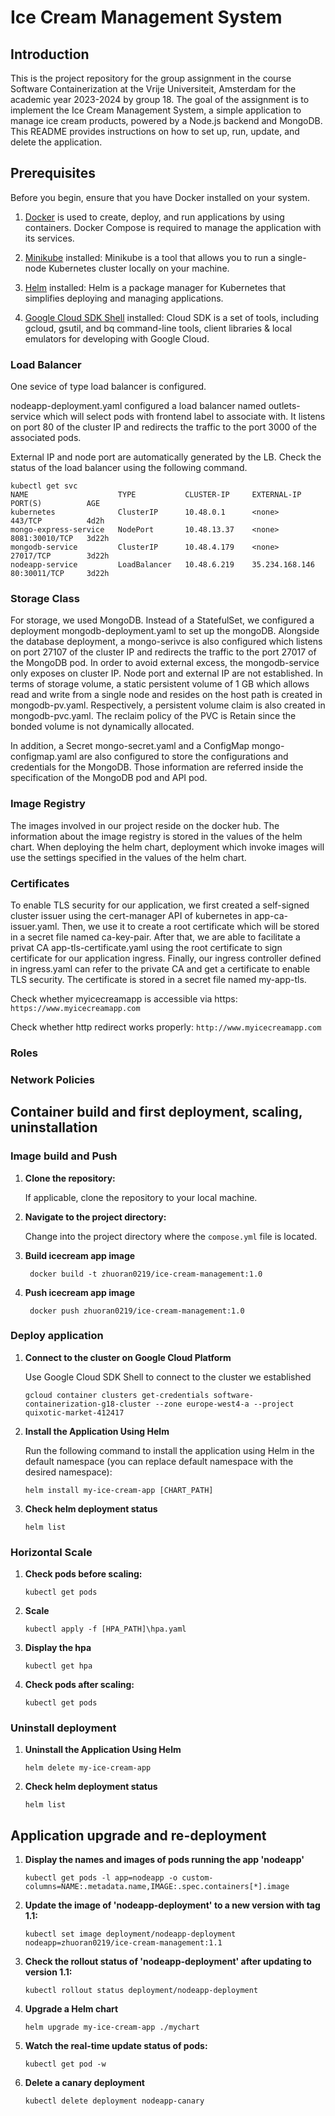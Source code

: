 # Ice Cream Management System

## Introduction
This is the project repository for the group assignment in the course Software Containerization at the Vrije Universiteit, Amsterdam for the academic year 2023-2024 by group 18. The goal of the assignment is to implement the Ice Cream Management System, a simple application to manage ice cream products, powered by a Node.js backend and MongoDB. This README provides instructions on how to set up, run, update, and delete the application.

## Prerequisites
Before you begin, ensure that you have Docker installed on your system. 

1. [Docker](https://www.docker.com/products/docker-desktop/) is used to create, deploy, and run applications by using containers. Docker Compose is required to manage the application with its services.

2. [Minikube](https://minikube.sigs.k8s.io/docs/start/) installed: Minikube is a tool that allows you to run a single-node Kubernetes cluster locally on your machine.

3. [Helm](https://helm.sh/docs/intro/install/) installed: Helm is a package manager for Kubernetes that simplifies deploying and managing applications.

4. [Google Cloud SDK Shell](https://cloud.google.com/sdk/) installed: Cloud SDK is a set of tools, including gcloud, gsutil, and bq command-line tools, client libraries & local emulators for developing with Google Cloud.

### Load Balancer
One sevice of type load balancer is configured.

nodeapp-deployment.yaml configured a load balancer named outlets-service which will select pods with frontend label to associate with. It listens on port 80 of the cluster IP and redirects the traffic to the port 3000 of the associated pods.

External IP and node port are automatically generated by the LB. Check the status of the load balancer using the following command.

```
kubectl get svc
NAME                    TYPE           CLUSTER-IP     EXTERNAL-IP      PORT(S)          AGE
kubernetes              ClusterIP      10.48.0.1      <none>           443/TCP          4d2h
mongo-express-service   NodePort       10.48.13.37    <none>           8081:30010/TCP   3d22h
mongodb-service         ClusterIP      10.48.4.179    <none>           27017/TCP        3d22h
nodeapp-service         LoadBalancer   10.48.6.219    35.234.168.146   80:30011/TCP     3d22h
```

### Storage Class
For storage, we used MongoDB. Instead of a StatefulSet, we configured a deployment mongodb-deployment.yaml to set up the mongoDB. Alongside the database deployment, a mongo-serivce is also configured which listens on port 27107 of the cluster IP and redirects the traffic to the port 27017 of the MongoDB pod. In order to avoid external excess, the mongodb-service only exposes on cluster IP. Node port and external IP are not established. 
In terms of storage volume, a static persistent volume of 1 GB which allows read and write from a single node and resides on the host path is created in mongodb-pv.yaml. Respectively, a persistent volume claim is also created in mongodb-pvc.yaml. The reclaim policy of the PVC is Retain since the bonded volume is not dynamically allocated.

In addition, a Secret mongo-secret.yaml and a ConfigMap mongo-configmap.yaml are also configured to store the configurations and credentials for the MongoDB. Those information are referred inside the specification of the MongoDB pod and API pod.

### Image Registry

The images involved in our project reside on the docker hub. The information about the image registry is stored in the values of the helm chart. When deploying the helm chart, deployment which invoke images will use the settings specified in the values of the helm chart.

### Certificates

To enable TLS security for our application, we first created a self-signed cluster issuer using the cert-manager API of kubernetes in app-ca-issuer.yaml. Then, we use it to create a root certificate which will be stored in a secret file named ca-key-pair. After that, we are able to facilitate a privat CA app-tls-certificate.yaml using the root certificate to sign certificate for our application ingress. Finally, our ingress controller defined in ingress.yaml can refer to the private CA and get a certificate to enable TLS security. The certificate is stored in a secret file named my-app-tls.

Check whether myicecreamapp is accessible via https:
`https://www.myicecreamapp.com`

Check whether http redirect works properly:
`http://www.myicecreamapp.com`

### Roles

### Network Policies


## Container build and first deployment, scaling, uninstallation

### Image build and Push

1. **Clone the repository:**

      If applicable, clone the repository to your local machine.

2. **Navigate to the project directory:**

      Change into the project directory where the `compose.yml` file is located.

3. **Build icecream app image**
   
      ` docker build -t zhuoran0219/ice-cream-management:1.0`

4. **Push icecream app image**
   
      ` docker push zhuoran0219/ice-cream-management:1.0`

### Deploy application


1. **Connect to the cluster on Google Cloud Platform**
   
      Use Google Cloud SDK Shell to connect to the cluster we established

      ```gcloud container clusters get-credentials software-containerization-g18-cluster --zone europe-west4-a --project quixotic-market-412417```

2. **Install the Application Using Helm**
   
      Run the following command to install the application using Helm in the default namespace (you can replace default namespace with the desired namespace):

      ` helm install my-ice-cream-app [CHART_PATH] `

3. **Check helm deployment status**

      `helm list`

### Horizontal Scale

1. **Check pods before scaling:**
   
      `kubectl get pods`

2. **Scale**
   
      `kubectl apply -f [HPA_PATH]\hpa.yaml`

3. **Display the hpa**
   
      `kubectl get hpa`

4. **Check pods after scaling:**

      `kubectl get pods`

### Uninstall deployment

1. **Uninstall the Application Using Helm**
   
      `helm delete my-ice-cream-app`

2. **Check helm deployment status**

      `helm list`

## Application upgrade and re-deployment

1. **Display the names and images of pods running the app 'nodeapp'**

      `kubectl get pods -l app=nodeapp -o custom-columns=NAME:.metadata.name,IMAGE:.spec.containers[*].image`
   
2. **Update the image of 'nodeapp-deployment' to a new version with tag 1.1:**

      `kubectl set image deployment/nodeapp-deployment nodeapp=zhuoran0219/ice-cream-management:1.1`
   
3. **Check the rollout status of 'nodeapp-deployment' after updating to version 1.1:**

      `kubectl rollout status deployment/nodeapp-deployment`
   
4. **Upgrade a Helm chart**
   
      `helm upgrade my-ice-cream-app ./mychart`
   
5. **Watch the real-time update status of pods:**
   
      `kubectl get pod -w`
   
6. **Delete a canary deployment**

      `kubectl delete deployment nodeapp-canary`
   
